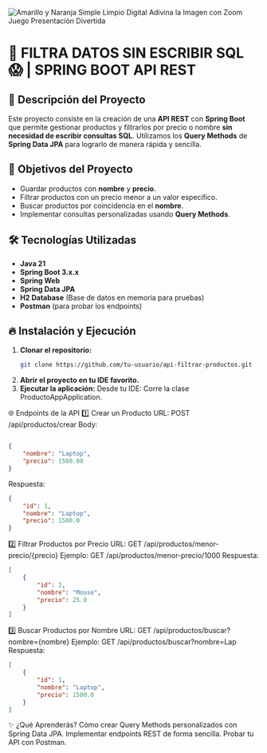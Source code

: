 ![Amarillo y Naranja Simple Limpio Digital Adivina la Imagen con Zoom Juego Presentación Divertida](https://github.com/user-attachments/assets/bb6d1c21-4c9c-4835-8cac-145286877138)

# 🚀 FILTRA DATOS SIN ESCRIBIR SQL 😱 | SPRING BOOT API REST

## 📌 Descripción del Proyecto

Este proyecto consiste en la creación de una **API REST** con **Spring Boot** que permite gestionar productos y filtrarlos por precio o nombre **sin necesidad de escribir consultas SQL**. Utilizamos los **Query Methods** de **Spring Data JPA** para lograrlo de manera rápida y sencilla.

## 🎯 Objetivos del Proyecto

- Guardar productos con **nombre** y **precio**.
- Filtrar productos con un precio menor a un valor específico.
- Buscar productos por coincidencia en el **nombre**.
- Implementar consultas personalizadas usando **Query Methods**.

## 🛠️ Tecnologías Utilizadas

- **Java 21**
- **Spring Boot 3.x.x**
- **Spring Web**
- **Spring Data JPA**
- **H2 Database** (Base de datos en memoria para pruebas)
- **Postman** (para probar los endpoints)


## 🔥 Instalación y Ejecución

1. **Clonar el repositorio:**
   ```bash
   git clone https://github.com/tu-usuario/api-filtrar-productos.git
   
2. **Abrir el proyecto en tu IDE favorito.**
3. **Ejecutar la aplicación:**
   Desde tu IDE: Corre la clase ProductoAppApplication.

🌐 Endpoints de la API
1️⃣ Crear un Producto
URL: POST /api/productos/crear
Body:
```json

{
    "nombre": "Laptop",
    "precio": 1500.00
}
```

Respuesta:
```json
{
    "id": 1,
    "nombre": "Laptop",
    "precio": 1500.0
}
```

2️⃣ Filtrar Productos por Precio
URL: GET /api/productos/menor-precio/{precio}
Ejemplo: GET /api/productos/menor-precio/1000
Respuesta:
```json
[
    {
        "id": 2,
        "nombre": "Mouse",
        "precio": 25.0
    }
]
```

3️⃣ Buscar Productos por Nombre
URL: GET /api/productos/buscar?nombre={nombre}
Ejemplo: GET /api/productos/buscar?nombre=Lap
Respuesta:
```json
[
    {
        "id": 1,
        "nombre": "Laptop",
        "precio": 1500.0
    }
]
```

✨ ¿Qué Aprenderás?
Cómo crear Query Methods personalizados con Spring Data JPA.
Implementar endpoints REST de forma sencilla.
Probar tu API con Postman.
